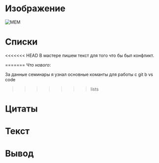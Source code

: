 # Изображение
![МЕМ](https://o-krohe.ru/images/article/orig/2021/09/deti-memy-istorii-legkoj-slavy-v-internete.jpg "Это мем")
# Списки
<<<<<<< HEAD
В мастере пишем текст для того что бы был конфликт.
 
=======
*Что нового*:

За данные семинары я узнал основные команты для работы с git b vs code
>>>>>>> lists

# Цитаты

# Текст

# Вывод